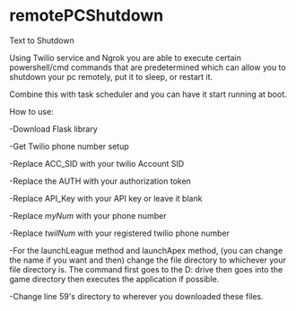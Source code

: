 # remotePCShutdown
 Text to Shutdown 

Using Twilio service and Ngrok you are able to execute certain powershell/cmd commands that are predetermined which can allow you to shutdown your pc remotely, put it to sleep, or restart it.

Combine this with task scheduler and you can have it start running at boot.

How to use:

-Download Flask library

-Get Twilio phone number setup

-Replace ACC_SID with your twilio Account SID

-Replace the AUTH with your authorization token

-Replace API_Key with your API key or leave it blank

-Replace *myNum* with your phone number

-Replace *twilNum* with your registered twilio phone number

-For the launchLeague method and launchApex method, (you can change the name if you want and then) change the file directory to whichever your file directory is. The command first goes to the D: drive then goes into the game directory then executes the application if possible.

-Change line 59's directory to wherever you downloaded these files.
